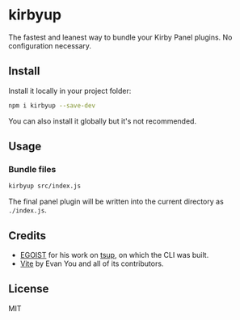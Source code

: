 # kirbyup

The fastest and leanest way to bundle your Kirby Panel plugins. No configuration necessary.

## Install

Install it locally in your project folder:

```bash
npm i kirbyup --save-dev
```

You can also install it globally but it's not recommended.

## Usage

### Bundle files

```bash
kirbyup src/index.js
```

The final panel plugin will be written into the current directory as `./index.js`.

## Credits

- [EGOIST](https://github.com/egoist) for his work on [tsup](https://github.com/egoist/tsup), on which the CLI was built.
- [Vite](https://vitejs.dev) by Evan You and all of its contributors.

## License

MIT
